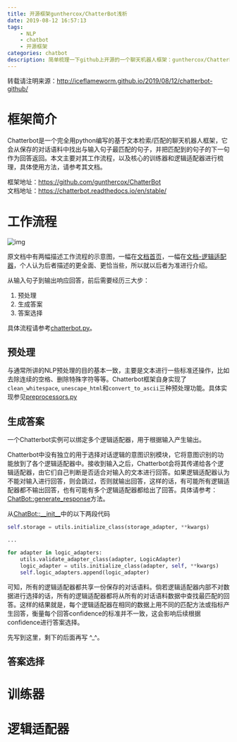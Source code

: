 ```yaml
---
title: 开源框架gunthercox/ChatterBot浅析
date: 2019-08-12 16:57:13
tags:
    - NLP
    - chatbot
    - 开源框架
categories: chatbot
description: 简单梳理一下github上开源的一个聊天机器人框架：gunthercox/ChatterBot，内容主要包含工作流程，训练器和逻辑适配器三部分。由于作者初涉chatbot这一领域，所以对某些部分的理解可能不到位，敬请谅解。
---
```


转载请注明来源：http://iceflameworm.github.io/2019/08/12/chatterbot-github/

# 框架简介
Chatterbot是一个完全用python编写的基于文本检索/匹配的聊天机器人框架，它会从保存的对话语料中找出与输入句子最匹配的句子，并把匹配到的句子的下一句作为回答返回。本文主要对其工作流程，以及核心的训练器和逻辑适配器进行梳理，具体使用方法，请参考其文档。

框架地址：https://github.com/gunthercox/ChatterBot   
文档地址：https://chatterbot.readthedocs.io/en/stable/

# 工作流程
![img](workflow.png)

原文档中有两幅描述工作流程的示意图，一幅在[文档首页](https://chatterbot.readthedocs.io/en/stable/index.html)，一幅在[文档-逻辑适配器](https://chatterbot.readthedocs.io/en/stable/logic/index.html)，个人认为后者描述的更全面、更恰当些，所以就以后者为准进行介绍。

从输入句子到输出响应回答，前后需要经历三大步：
1. 预处理
2. 生成答案
3. 答案选择

具体流程请参考[chatterbot.py](https://github.com/gunthercox/ChatterBot/blob/master/chatterbot/chatterbot.py)。

## 预处理

与通常所讲的NLP预处理的目的基本一致，主要是文本进行一些标准还操作，比如去除连续的空格、删除特殊字符等等。Chatterbot框架自身实现了`clean_whitespace`, `unescape_html`和`convert_to_ascii`三种预处理功能。具体实现参见[preprocessors.py](https://github.com/gunthercox/ChatterBot/blob/master/chatterbot/preprocessors.py)

## 生成答案

一个Chatterbot实例可以绑定多个逻辑适配器，用于根据输入产生输出。

Chatterbot中没有独立的用于选择对话逻辑的意图识别模块，它将意图识别的功能放到了各个逻辑适配器中。接收到输入之后，Chatterbot会将其传递给各个逻辑适配器，由它们自己判断是否适合对输入的文本进行回答。如果逻辑适配器认为不能对输入进行回答，则会跳过，否则就输出回答，这样的话，有可能所有逻辑适配器都不输出回答，也有可能有多个逻辑适配器都给出了回答。具体请参考：[ChatBot::generate_response](https://github.com/gunthercox/ChatterBot/blob/master/chatterbot/chatterbot.py)方法。

从[ChatBot::\_\_init\_\_](https://github.com/gunthercox/ChatterBot/blob/master/chatterbot/chatterbot.py)中的以下两段代码

```python
self.storage = utils.initialize_class(storage_adapter, **kwargs)

...

for adapter in logic_adapters:
    utils.validate_adapter_class(adapter, LogicAdapter)
    logic_adapter = utils.initialize_class(adapter, self, **kwargs)
    self.logic_adapters.append(logic_adapter)
```
可知，所有的逻辑适配器都共享一份保存的对话语料。倘若逻辑适配器内部不对数据进行选择的话，所有的逻辑适配器都将从所有的对话语料数据中查找最匹配的回答。这样的结果就是，每个逻辑适配器在相同的数据上用不同的匹配方法或指标产生回答，衡量每个回答confidence的标准并不一致，这会影响后续根据confidence进行答案选择。

先写到这里，剩下的后面再写 ^_^。

## 答案选择

# 训练器

# 逻辑适配器